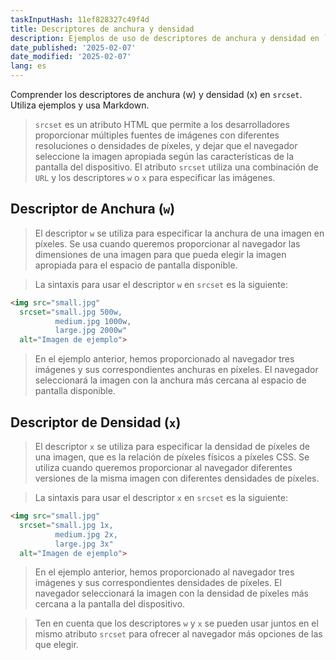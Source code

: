 ```yaml
---
taskInputHash: 11ef828327c49f4d
title: Descriptores de anchura y densidad
description: Ejemplos de uso de descriptores de anchura y densidad en `srcset`
date_published: '2025-02-07'
date_modified: '2025-02-07'
lang: es
---
```

Comprender los descriptores de anchura (w) y densidad (x) en `srcset`. Utiliza ejemplos y usa Markdown.

> `srcset` es un atributo HTML que permite a los desarrolladores proporcionar múltiples fuentes de imágenes con diferentes resoluciones o densidades de píxeles, y dejar que el navegador seleccione la imagen apropiada según las características de la pantalla del dispositivo. El atributo `srcset` utiliza una combinación de `URL` y los descriptores `w` o `x` para especificar las imágenes.

## Descriptor de Anchura (`w`)

> El descriptor `w` se utiliza para especificar la anchura de una imagen en píxeles. Se usa cuando queremos proporcionar al navegador las dimensiones de una imagen para que pueda elegir la imagen apropiada para el espacio de pantalla disponible.

> La sintaxis para usar el descriptor `w` en `srcset` es la siguiente:

```html
<img src="small.jpg"
  srcset="small.jpg 500w,
          medium.jpg 1000w,
          large.jpg 2000w"
  alt="Imagen de ejemplo">
```

> En el ejemplo anterior, hemos proporcionado al navegador tres imágenes y sus correspondientes anchuras en píxeles. El navegador seleccionará la imagen con la anchura más cercana al espacio de pantalla disponible.

## Descriptor de Densidad (`x`)

> El descriptor `x` se utiliza para especificar la densidad de píxeles de una imagen, que es la relación de píxeles físicos a píxeles CSS. Se utiliza cuando queremos proporcionar al navegador diferentes versiones de la misma imagen con diferentes densidades de píxeles.

> La sintaxis para usar el descriptor `x` en `srcset` es la siguiente:

```html
<img src="small.jpg"
  srcset="small.jpg 1x,
          medium.jpg 2x,
          large.jpg 3x"
  alt="Imagen de ejemplo">
```

> En el ejemplo anterior, hemos proporcionado al navegador tres imágenes y sus correspondientes densidades de píxeles. El navegador seleccionará la imagen con la densidad de píxeles más cercana a la pantalla del dispositivo.

> Ten en cuenta que los descriptores `w` y `x` se pueden usar juntos en el mismo atributo `srcset` para ofrecer al navegador más opciones de las que elegir.
